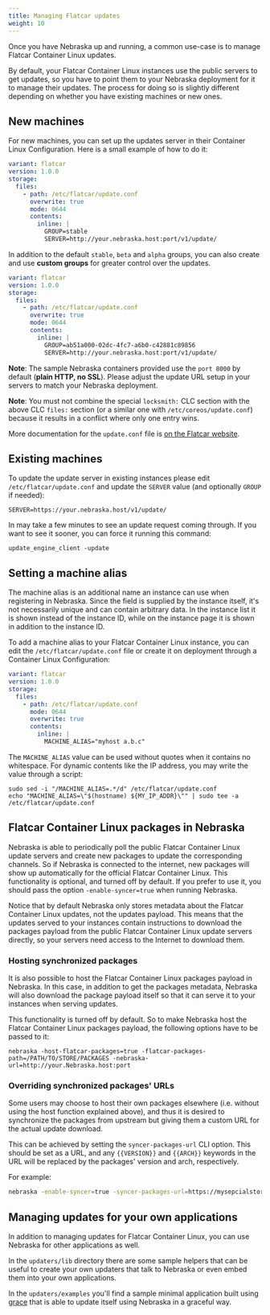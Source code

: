 ```yaml
---
title: Managing Flatcar updates
weight: 10
---
```


Once you have Nebraska up and running, a common use-case is to manage Flatcar Container Linux updates.

By default, your Flatcar Container Linux instances use the public servers to get updates, so you have to point them to your Nebraska deployment for it to
manage their updates. The process for doing so is slightly different depending on whether you have existing machines or new ones.

## New machines

For new machines, you can set up the updates server in their Container Linux Configuration. Here is a small example of how to do it:


```yaml
variant: flatcar
version: 1.0.0
storage:
  files:
    - path: /etc/flatcar/update.conf
      overwrite: true
      mode: 0644
      contents:
        inline: |
          GROUP=stable
          SERVER=http://your.nebraska.host:port/v1/update/
```

In addition to the default `stable`, `beta` and `alpha` groups, you can also create and use **custom groups** for greater control over the updates.


```yaml
variant: flatcar
version: 1.0.0
storage:
  files:
    - path: /etc/flatcar/update.conf
      overwrite: true
      mode: 0644
      contents:
        inline: |
          GROUP=ab51a000-02dc-4fc7-a6b0-c42881c89856
          SERVER=http://your.nebraska.host:port/v1/update/
```

**Note**: The sample Nebraska containers provided use the `port 8000` by default (**plain HTTP, no SSL**). Please adjust the update URL setup in your servers to match your Nebraska deployment.

**Note**: You must not combine the special `locksmith:` CLC section with the above CLC `files:` section (or a similar one with `/etc/coreos/update.conf`) because it results in a conflict where only one entry wins.

More documentation for the `update.conf` file is [on the Flatcar website](https://www.flatcar.org/docs/latest/setup/releases/update-conf/).

## Existing machines

To update the update server in existing instances please edit `/etc/flatcar/update.conf` and update the `SERVER` value (and optionally `GROUP` if needed):

	SERVER=https://your.nebraska.host/v1/update/

In may take a few minutes to see an update request coming through. If you want to see it sooner, you can force it running this command:

	update_engine_client -update

## Setting a machine alias

The machine alias is an additional name an instance can use when registering in Nebraska.
Since the field is supplied by the instance itself, it's not necessarily unique and can contain arbitrary data.
In the instance list it is shown instead of the instance ID, while on the instance page it is shown in addition to the instance ID.

To add a machine alias to your Flatcar Container Linux instance, you can edit the `/etc/flatcar/update.conf` file or create it on deployment through a Container Linux Configuration:

```yaml
variant: flatcar
version: 1.0.0
storage:
  files:
    - path: /etc/flatcar/update.conf
      mode: 0644
      overwrite: true
      contents:
        inline: |
          MACHINE_ALIAS="myhost a.b.c"
```

The `MACHINE_ALIAS` value can be used without quotes when it contains no whitespace.
For dynamic contents like the IP address, you may write the value through a script:

```
sudo sed -i "/MACHINE_ALIAS=.*/d" /etc/flatcar/update.conf
echo "MACHINE_ALIAS=\"$(hostname) ${MY_IP_ADDR}\"" | sudo tee -a /etc/flatcar/update.conf
```

## Flatcar Container Linux packages in Nebraska

Nebraska is able to periodically poll the public Flatcar Container Linux update servers and create new packages to update the corresponding channels. So if Nebraska is connected to the internet, new packages will show up automatically for the official Flatcar Container Linux. This functionality is optional, and turned off by default. If you
prefer to use it, you should pass the option `-enable-syncer=true` when running Nebraska.

Notice that by default Nebraska only stores metadata about the Flatcar Container Linux updates, not the updates payload. This means that the updates served to your instances contain instructions to download the packages payload from the public Flatcar Container Linux update servers directly, so your servers need access to the Internet to download them.

### Hosting synchronized packages

It is also possible to host the Flatcar Container Linux packages payload in Nebraska. In this case, in addition to get the packages metadata, Nebraska will also download the package payload itself so that it can serve it to your instances when serving updates.

This functionality is turned off by default. So to make Nebraska host the Flatcar Container Linux packages payload, the following options have to be passed to it:

    nebraska -host-flatcar-packages=true -flatcar-packages-path=/PATH/TO/STORE/PACKAGES -nebraska-url=http://your.Nebraska.host:port

### Overriding synchronized packages' URLs

Some users may choose to host their own packages elsewhere (i.e. without using the
host function explained above), and thus it is desired to synchronize the packages
from upstream but giving them a custom URL for the actual update download.

This can be achieved by setting the `syncer-packages-url` CLI option. This should
be set as a URL, and any `{{VERSION}}` and `{{ARCH}}` keywords in the URL will be
replaced by the packages' version and arch, respectively.

For example:
```bash
nebraska -enable-syncer=true -syncer-packages-url=https://mysepcialstorage.io/flatcar/{{ARCH}}/{{VERSION}}
```

## Managing updates for your own applications

In addition to managing updates for Flatcar Container Linux, you can use Nebraska for other applications as well.

In the `updaters/lib` directory there are some sample helpers that can be useful to create your own updaters that talk to Nebraska or even embed them into your own applications.

In the `updaters/examples` you'll find a sample minimal application built using [grace](https://github.com/facebookgo/grace) that is able to update itself using Nebraska in a graceful way.
